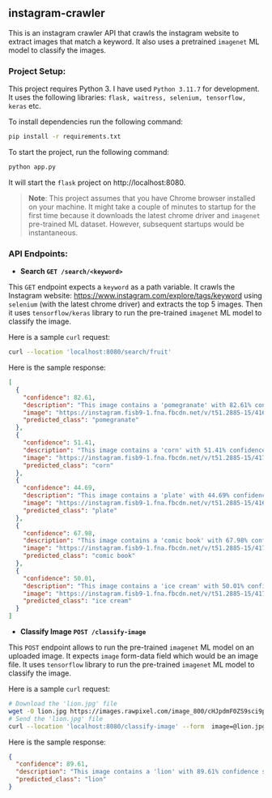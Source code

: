 ## instagram-crawler

This is an instagram crawler API that crawls the instagram website to extract images that match a keyword. It also uses
a pretrained `imagenet` ML model to classify the images.

### Project Setup:

This project requires Python 3. I have used `Python 3.11.7` for development. It uses the following
libraries: `flask, waitress, selenium, tensorflow, keras` etc.

To install dependencies run the following command:

```bash
pip install -r requirements.txt
```

To start the project, run the following command:

```bash
python app.py
```

It will start the `flask` project on http://localhost:8080.

> **Note**: This project assumes that you have Chrome browser installed on your machine. It might take a couple of minutes to startup for the first time because it downloads the latest chrome driver and `imagenet` pre-trained ML dataset. However, subsequent startups would be instantaneous.

### API Endpoints:

- **Search `GET /search/<keyword>`**

This `GET` endpoint expects a `keyword` as a path variable. It crawls the Instagram
website: https://www.instagram.com/explore/tags/keyword using `selenium` (with the latest chrome driver) and extracts the top 5 images. Then it
uses `tensorflow/keras` library to run the pre-trained `imagenet` ML model to classify the image.

Here is a sample `curl` request:

```bash
curl --location 'localhost:8080/search/fruit'
```

Here is the sample response:

```json
[
  {
    "confidence": 82.61,
    "description": "This image contains a 'pomegranate' with 82.61% confidence score.",
    "image": "https://instagram.fisb9-1.fna.fbcdn.net/v/t51.2885-15/416429664_1358003884832081_4198775704033250456_n.jpg?stp=dst-jpg_e35_p1080x1080&_nc_ht=instagram.fisb9-1.fna.fbcdn.net&_nc_cat=105&_nc_ohc=CuO-SF3oSwcAX8WRwfB&edm=AOUPxh0BAAAA&ccb=7-5&oh=00_AfDLXguT7WW-B5gGdu1UPe7kPD7RziAzWcK_orGBgqVPPw&oe=659F25AE&_nc_sid=9dc660",
    "predicted_class": "pomegranate"
  },
  {
    "confidence": 51.41,
    "description": "This image contains a 'corn' with 51.41% confidence score.",
    "image": "https://instagram.fisb9-1.fna.fbcdn.net/v/t51.2885-15/417399303_674455781426843_7800404223257519104_n.jpg?stp=dst-jpg_e35_p1080x1080&_nc_ht=instagram.fisb9-1.fna.fbcdn.net&_nc_cat=111&_nc_ohc=AoqPpdu-h24AX8LSpuC&edm=AOUPxh0BAAAA&ccb=7-5&oh=00_AfC8MkPtvEs6n438eDm1OD-eT_XCXm5AOIqPvn0ZVpUfJQ&oe=659F22CB&_nc_sid=9dc660",
    "predicted_class": "corn"
  },
  {
    "confidence": 44.69,
    "description": "This image contains a 'plate' with 44.69% confidence score.",
    "image": "https://instagram.fisb9-1.fna.fbcdn.net/v/t51.2885-15/416698970_280283371367648_4997356792264660874_n.jpg?stp=c0.135.1080.1080a_dst-jpg_e35_s640x640_sh0.08&_nc_ht=instagram.fisb9-1.fna.fbcdn.net&_nc_cat=108&_nc_ohc=RPcOpjx465sAX8We9qh&edm=AOUPxh0BAAAA&ccb=7-5&oh=00_AfD8-bM9QC_Vjy-GD14bF7Dym8jQNNlh3Qw0zT1SUX01dA&oe=65A02D55&_nc_sid=9dc660",
    "predicted_class": "plate"
  },
  {
    "confidence": 67.98,
    "description": "This image contains a 'comic book' with 67.98% confidence score.",
    "image": "https://instagram.fisb9-1.fna.fbcdn.net/v/t51.2885-15/417222381_331734743061659_5925629921011415964_n.jpg?stp=c0.53.538.538a_dst-jpg_e35&_nc_ht=instagram.fisb9-1.fna.fbcdn.net&_nc_cat=1&_nc_ohc=8_UBKHI-uXUAX_TL91O&edm=AOUPxh0BAAAA&ccb=7-5&oh=00_AfBEf9HPTR1n07wEyFzvJpWl4JmfKnTmRIrr9Q5TLan7bg&oe=659F6614&_nc_sid=9dc660",
    "predicted_class": "comic book"
  },
  {
    "confidence": 50.01,
    "description": "This image contains a 'ice cream' with 50.01% confidence score.",
    "image": "https://instagram.fisb9-1.fna.fbcdn.net/v/t51.2885-15/417544206_1631529237653057_1123879080744865644_n.jpg?stp=dst-jpg_e35_p1080x1080&_nc_ht=instagram.fisb9-1.fna.fbcdn.net&_nc_cat=105&_nc_ohc=ZdSzVV5Q-rEAX-1Q4L7&edm=AOUPxh0BAAAA&ccb=7-5&oh=00_AfCjPgz5Cn75rtYZlxkyOkFmVCrcCptSxVNR_lilLRTEbw&oe=659FF8DD&_nc_sid=9dc660",
    "predicted_class": "ice cream"
  }
]
```

- **Classify Image `POST /classify-image`**

This `POST` endpoint allows to run the pre-trained `imagenet` ML model on an uploaded image. It expects `image`
form-data field which would be an image file. It uses `tensorflow` library to run the pre-trained `imagenet` ML model to
classify the image.

Here is a sample `curl` request:

```bash
# Download the 'lion.jpg' file
wget -O lion.jpg https://images.rawpixel.com/image_800/cHJpdmF0ZS9sci9pbWFnZXMvd2Vic2l0ZS8yMDIzLTA4L3Jhd3BpeGVsX29mZmljZV8yX3Bob3RvX29mX2FfbGlvbl9pc29sYXRlZF9vbl9jb2xvcl9iYWNrZ3JvdW5kXzJhNzgwMjM1LWRlYTgtNDMyOS04OWVjLTY3ZWMwNjcxZDhiMV8xLmpwZw.jpg
# Send the 'lion.jpg' file
curl --location 'localhost:8080/classify-image' --form  image=@lion.jpg
```

Here is the sample response:

```json
{
  "confidence": 89.61,
  "description": "This image contains a 'lion' with 89.61% confidence score.",
  "predicted_class": "lion"
}
```
